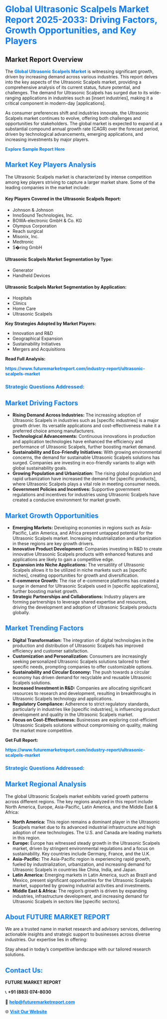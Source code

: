 <h1 style="color: #007BFF;">Global Ultrasonic Scalpels Market Report 2025-2033: Driving Factors, Growth Opportunities, and Key Players</h1>

<section id="overview">
<h2>Market Report Overview</h2>
<p>The <a href="https://www.futuremarketreport.com/industry-report/ultrasonic-scalpels-market" style="color: #007BFF; text-decoration: none;"><strong>Global Ultrasonic Scalpels Market</strong></a> is witnessing significant growth, driven by increasing demand across various industries. This report delves into the key aspects of the Ultrasonic Scalpels market, providing a comprehensive analysis of its current status, future potential, and challenges. The demand for Ultrasonic Scalpels has surged due to its wide-ranging applications in industries such as [insert industries], making it a critical component in modern-day [applications].</p>
<p>As consumer preferences shift and industries innovate, the Ultrasonic Scalpels market continues to evolve, offering both challenges and opportunities for stakeholders. The global market is expected to expand at a substantial compound annual growth rate (CAGR) over the forecast period, driven by technological advancements, emerging applications, and increasing investments by major players.</p>
</section>

<section id="overview">
<p><a href="https://www.futuremarketreport.com/request-sample/reportId=104491" style="color: #007BFF; text-decoration: none;"><strong>Explore Sample Report Here</strong></a></p>
</section>

<section id="key-players">
<h2 style="color: #007BFF;">Market Key Players Analysis</h2>
<p>The Ultrasonic Scalpels market is characterized by intense competition among key players striving to capture a larger market share. Some of the leading companies in the market include:</p>
<h4>Key Players Covered in the Ultrasonic Scalpels Report:</h4>
<ul><li>Johnson &amp; Johnson</li><li>InnoSound Technologies, Inc.</li><li>BOWA-electronic GmbH &amp; Co. KG</li><li>Olympus Corporation</li><li>Reach surgical</li><li>Misonix, Inc.</li><li>Medtronic</li><li>S�ring GmbH</li></ul>
<h4>Ultrasonic Scalpels Market Segmentation by Type:</h4>
<ul><li>Generator</li><li>Handheld Devices</li></ul>

<h4>Ultrasonic Scalpels Market Segmentation by Application:</h4>
<ul><li>Hospitals</li><li>Clinics</li><li>Home Care</li><li>Ultrasonic Scalpels</li></ul>
<p><strong>Key Strategies Adopted by Market Players:</strong></p>
<ul>
<li>Innovation and R&D</li>
<li>Geographical Expansion</li>
<li>Sustainability Initiatives</li>
<li>Mergers and Acquisitions</li>
</ul>
</section>

<section>
<p><strong>Read Full Analysis: </strong></p><a href="https://www.futuremarketreport.com/industry-report/ultrasonic-scalpels-market" style="color: #007BFF; text-decoration: none;"><strong>https://www.futuremarketreport.com/industry-report/ultrasonic-scalpels-market</strong></a>
<h3 style="color: #007BFF;">Strategic Questions Addressed:</h3>
</section>

<section id="driving-factors">
<h2 style="color: #007BFF;">Market Driving Factors</h2>
<ul>
<li><strong>Rising Demand Across Industries:</strong> The increasing adoption of Ultrasonic Scalpels in industries such as [specific industries] is a major growth driver. Its versatile applications and cost-effectiveness make it a preferred choice among manufacturers.</li>
<li><strong>Technological Advancements:</strong> Continuous innovations in production and application technologies have enhanced the efficiency and performance of Ultrasonic Scalpels, further boosting market demand.</li>
<li><strong>Sustainability and Eco-Friendly Initiatives:</strong> With growing environmental concerns, the demand for sustainable Ultrasonic Scalpels solutions has surged. Companies are investing in eco-friendly variants to align with global sustainability goals.</li>
<li><strong>Growing Population and Urbanization:</strong> The rising global population and rapid urbanization have increased the demand for [specific products], where Ultrasonic Scalpels plays a vital role in meeting consumer needs.</li>
<li><strong>Government Policies and Incentives:</strong> Supportive government regulations and incentives for industries using Ultrasonic Scalpels have created a conducive environment for market growth.</li>
</ul>
</section>

<section id="growth-opportunities">
<h2 style="color: #007BFF;">Market Growth Opportunities</h2>
<ul>
<li><strong>Emerging Markets:</strong> Developing economies in regions such as Asia-Pacific, Latin America, and Africa present untapped potential for the Ultrasonic Scalpels market. Increasing industrialization and urbanization in these regions are key growth drivers.</li>
<li><strong>Innovative Product Development:</strong> Companies investing in R&D to create innovative Ultrasonic Scalpels products with enhanced features and applications are likely to gain a competitive edge.</li>
<li><strong>Expansion into Niche Applications:</strong> The versatility of Ultrasonic Scalpels allows it to be utilized in niche markets such as [specific niches], creating opportunities for growth and diversification.</li>
<li><strong>E-commerce Growth:</strong> The rise of e-commerce platforms has created a surge in demand for Ultrasonic Scalpels used in [specific applications], further boosting market growth.</li>
<li><strong>Strategic Partnerships and Collaborations:</strong> Industry players are forming partnerships to leverage shared expertise and resources, driving the development and adoption of Ultrasonic Scalpels products globally.</li>
</ul>
</section>

<section id="trending-factors">
<h2 style="color: #007BFF;">Market Trending Factors</h2>
<ul>
<li><strong>Digital Transformation:</strong> The integration of digital technologies in the production and distribution of Ultrasonic Scalpels has improved efficiency and customer satisfaction.</li>
<li><strong>Customization and Personalization:</strong> Consumers are increasingly seeking personalized Ultrasonic Scalpels solutions tailored to their specific needs, prompting companies to offer customizable options.</li>
<li><strong>Sustainability and Circular Economy:</strong> The push towards a circular economy has driven demand for recyclable and reusable Ultrasonic Scalpels solutions.</li>
<li><strong>Increased Investment in R&D:</strong> Companies are allocating significant resources to research and development, resulting in breakthroughs in Ultrasonic Scalpels technology and applications.</li>
<li><strong>Regulatory Compliance:</strong> Adherence to strict regulatory standards, particularly in industries like [specific industries], is influencing product development and quality in the Ultrasonic Scalpels market.</li>
<li><strong>Focus on Cost-Effectiveness:</strong> Businesses are exploring cost-efficient Ultrasonic Scalpels solutions without compromising on quality, making the market more competitive.</li>
</ul>
</section>

<section>
<p><strong>Get Full Report: </strong></p><a href="https://www.futuremarketreport.com/industry-report/ultrasonic-scalpels-market" style="color: #007BFF; text-decoration: none;"><strong>https://www.futuremarketreport.com/industry-report/ultrasonic-scalpels-market</strong></a>
<h3 style="color: #007BFF;">Strategic Questions Addressed:</h3>
</section>


<section id="regional-analysis">
<h2 style="color: #007BFF;">Market Regional Analysis</h2>
<p>The global Ultrasonic Scalpels market exhibits varied growth patterns across different regions. The key regions analyzed in this report include North America, Europe, Asia-Pacific, Latin America, and the Middle East & Africa:</p>
<ul>
<li><strong>North America:</strong> This region remains a dominant player in the Ultrasonic Scalpels market due to its advanced industrial infrastructure and high adoption of new technologies. The U.S. and Canada are leading markets in this region.</li>
<li><strong>Europe:</strong> Europe has witnessed steady growth in the Ultrasonic Scalpels market, driven by stringent environmental regulations and a focus on sustainability. Key countries include Germany, France, and the U.K.</li>
<li><strong>Asia-Pacific:</strong> The Asia-Pacific region is experiencing rapid growth, fueled by industrialization, urbanization, and increasing demand for Ultrasonic Scalpels in countries like China, India, and Japan.</li>
<li><strong>Latin America:</strong> Emerging markets in Latin America, such as Brazil and Mexico, present significant opportunities for the Ultrasonic Scalpels market, supported by growing industrial activities and investments.</li>
<li><strong>Middle East & Africa:</strong> The region’s growth is driven by expanding industries, infrastructure development, and increasing demand for Ultrasonic Scalpels in sectors like [specific sectors].</li>
</ul>
</section>

<footer>
<h2 style="color: #007BFF;">About FUTURE MARKET REPORT</h2>
<p>We are a trusted name in market research and advisory services, delivering actionable insights and strategic support to businesses across diverse industries. Our expertise lies in offering:</p>

<p>Stay ahead in today’s competitive landscape with our tailored research solutions.</p>

<h2 style="color: #007BFF;">Contact Us:</h2>
<p><strong>FUTURE MARKET REPORT</strong></p>
<p>📞 <strong>+91 (883) 074-8030</strong></p>
<p>📧 <strong><a href="mailto:help@futuremarketreport.com" style="color: #007BFF;">help@futuremarketreport.com</a></strong></p>
<p>🌐 <strong><a href="https://www.futuremarketreport.com/" style="color: #007BFF;">Visit Our Website</a></strong></p>
</footer>